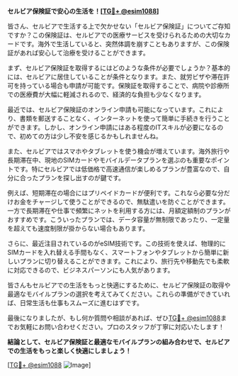 **セルビア保険証で安心の生活を！[[TG💪+ @esim1088](https://t.me/s/esim1088)]**

皆さん、セルビアで生活する上で欠かせない「セルビア保険証」についてご存知ですか？この保険証は、セルビアでの医療サービスを受けられるための大切なカードです。海外で生活していると、突然体調を崩すこともありますが、この保険証があれば安心して治療を受けることができます。

まず、セルビア保険証を取得するにはどのような条件が必要でしょうか？基本的には、セルビアに居住していることが条件となります。また、就労ビザや滞在許可を持っている場合も申請が可能です。保険証を取得することで、病院や診療所での医療費が大幅に軽減されるので、経済的な負担も少なくなります。

最近では、セルビア保険証のオンライン申請も可能になっています。これにより、書類を郵送することなく、インターネットを使って簡単に手続きを行うことができます。しかし、オンライン申請にはある程度のITスキルが必要になるので、初めての方は少し不安を感じるかもしれませんね。

また、セルビアではスマホやタブレットを使う機会が増えています。海外旅行や長期滞在中、現地のSIMカードやモバイルデータプランを選ぶのも重要なポイントです。特にセルビアでは低価格で高速通信が楽しめるプランが豊富なので、自分に合ったプランを探し出すのが鍵です。

例えば、短期滞在の場合にはプリペイドカードが便利です。これなら必要な分だけお金をチャージして使うことができるので、無駄遣いを防ぐことができます。一方で長期滞在や仕事で頻繁にネットを利用する方には、月額定額制のプランがおすすめです。こういったプランでは、データ容量が無制限であったり、一定量を超えても速度制限が掛からない場合もあります。

さらに、最近注目されているのがeSIM技術です。この技術を使えば、物理的にSIMカードを入れ替える手間もなく、スマートフォンやタブレットから簡単に新しいプランに切り替えることができます。これにより、旅行先や移動先でも柔軟に対応できるので、ビジネスパーソンにも人気があります。

皆さんもセルビアでの生活をもっと快適にするために、セルビア保険証の取得や最適なモバイルプランの選択を考えてみてください。これらの準備ができていれば、日常生活も仕事もスムーズに進むはずです。

最後になりましたが、もし何か質問や相談があれば、ぜひ[TG💪+ @esim1088](https://t.me/s/esim1088)までお気軽にお問い合わせください。プロのスタッフが丁寧に対応いたします！

**結論として、セルビア保険証と最適なモバイルプランの組み合わせで、セルビアでの生活をもっと楽しく快適にしましょう！**

[[TG💪+ @esim1088](https://t.me/s/esim1088) ![Image](https://i.postimg.cc/Y0z9fWf4/image.png)]